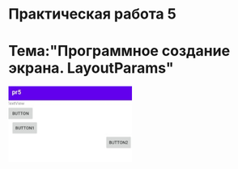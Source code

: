 Практическая работа 5
================================================
Тема:"Программное создание экрана. LayoutParams"
================================================
 <img src="1.jpg" height="150">
